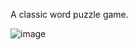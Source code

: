 A classic word puzzle game.

![image](https://github.com/Acctrina/Hangman-Game/assets/126780174/81641954-348b-4ead-b101-00ca18ff5225)

